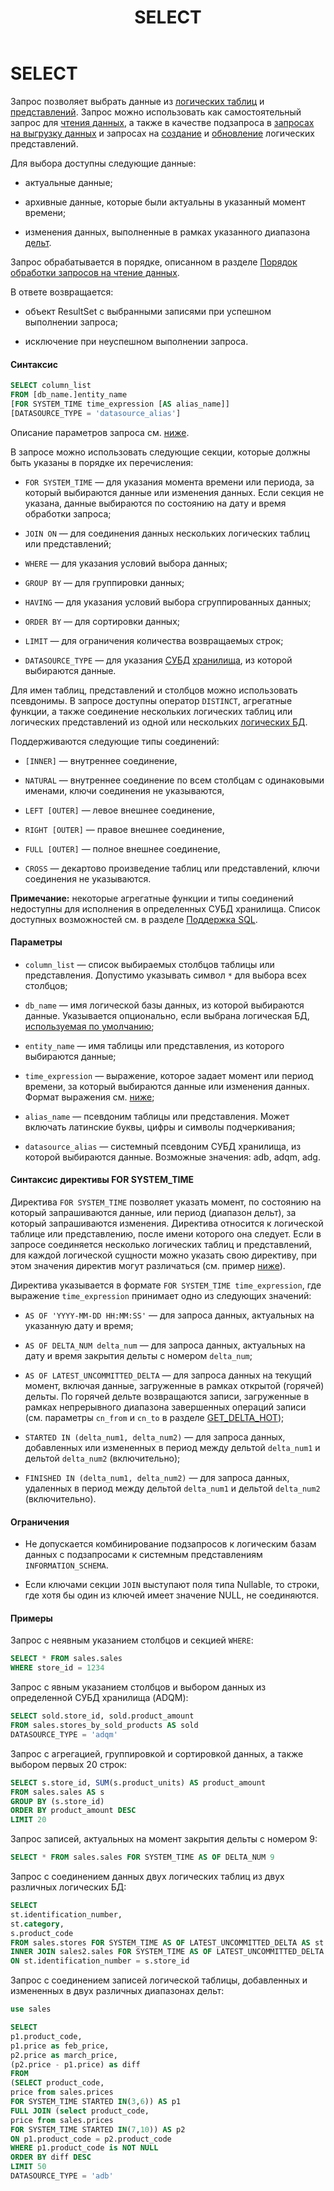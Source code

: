 ﻿---
layout: default
title: SELECT
nav_order: 27
parent: Запросы SQL+
grand_parent: Справочная информация
has_children: false
has_toc: false
---

SELECT
======

Запрос позволяет выбрать данные из [логических таблиц](../../../Обзор_понятий_компонентов_и_связей/Основные_понятия/Логическая_таблица/Логическая_таблица.md) 
и [представлений](../../../Обзор_понятий_компонентов_и_связей/Основные_понятия/Логическое_представление/Логическое_представление.md). 
Запрос можно использовать как самостоятельный запрос для [чтения данных](../../../Работа_с_системой/Запрос_данных/Запрос_данных.md), 
а также в качестве подзапроса в [запросах на выгрузку данных](../INSERT_INTO_download_external_table/INSERT_INTO_download_external_table.md) 
и запросах на [создание](../CREATE_VIEW/CREATE_VIEW.md) и [обновление](../ALTER_VIEW/ALTER_VIEW.md) логических представлений.

Для выбора доступны следующие данные:

*   актуальные данные;

*   архивные данные, которые были актуальны в указанный момент времени;

*   изменения данных, выполненные в рамках указанного диапазона [дельт](../../../Обзор_понятий_компонентов_и_связей/Основные_понятия/Дельта/Дельта.md).

Запрос обрабатывается в порядке, описанном в разделе [Порядок обработки запросов на чтение данных](../../../Обзор_понятий_компонентов_и_связей/Связи_с_другими_системами_и_компонентами/Порядок_обработки_запросов_на_чтение_данных/Порядок_обработки_запросов_на_чтение_данных.md).

В ответе возвращается:

*   объект ResultSet c выбранными записями при успешном выполнении запроса;

*   исключение при неуспешном выполнении запроса.

#### Синтаксис
```sql
SELECT column_list
FROM [db_name.]entity_name
[FOR SYSTEM_TIME time_expression [AS alias_name]]
[DATASOURCE_TYPE = 'datasource_alias']
```
Описание параметров запроса см. [ниже](<LINK>).

В запросе можно использовать следующие секции, которые должны быть указаны в порядке их перечисления:

*   `FOR SYSTEM_TIME` — для указания момента времени или периода, за который выбираются данные или 
    изменения данных. Если секция не указана, данные выбираются по состоянию на дату и время обработки 
    запроса;

*   `JOIN ON` — для соединения данных нескольких логических таблиц или представлений;

*   `WHERE` — для указания условий выбора данных;

*   `GROUP BY` — для группировки данных;

*   `HAVING` — для указания условий выбора сгруппированных данных;

*   `ORDER BY` — для сортировки данных;

*   `LIMIT` — для ограничения количества возвращаемых строк;

*   `DATASOURCE_TYPE` — для указания [СУБД](../../../Введение/Поддерживаемые_СУБД_хранилища/Поддерживаемые_СУБД_хранилища.md) 
    [хранилища](../../../Обзор_понятий_компонентов_и_связей/Основные_понятия/Хранилище_данных/Хранилище_данных.md), 
    из которой выбираются данные.


Для имен таблиц, представлений и столбцов можно использовать псевдонимы. В запросе доступны оператор 
`DISTINCT`, агрегатные функции, а также соединение нескольких логических таблиц или логических 
представлений из одной или нескольких [логических БД](../../../Обзор_понятий_компонентов_и_связей/Основные_понятия/Логическая_база_данных/Логическая_база_данных.md).

Поддерживаются следующие типы соединений:

*   `[INNER]` — внутреннее соединение,

*   `NATURAL` — внутреннее соединение по всем столбцам с одинаковыми именами, ключи соединения 
    не указываются,

*   `LEFT [OUTER]` — левое внешнее соединение,

*   `RIGHT [OUTER]` — правое внешнее соединение,

*   `FULL [OUTER]` — полное внешнее соединение,

*   `CROSS` — декартово произведение таблиц или представлений, ключи соединения не указываются.


**Примечание:** некоторые агрегатные функции и типы соединений недоступны для исполнения в определенных 
СУБД хранилища. Список доступных возможностей см. в разделе [Поддержка SQL](../../Поддержка_SQL/Поддержка_SQL.md).

#### Параметры

*   `column_list` — список выбираемых столбцов таблицы или представления. Допустимо указывать символ `*` 
    для выбора всех столбцов;

*   `db_name` — имя логической базы данных, из которой выбираются данные. Указывается опционально, если 
    выбрана логическая БД, [используемая по умолчанию](../../../Работа_с_системой/Другие_функции/Определение_логической_БД_по_умолчанию/Определение_логической_БД_по_умолчанию.md);

*   `entity_name` — имя таблицы или представления, из которого выбираются данные;

*   `time_expression` — выражение, которое задает момент или период времени, за который выбираются 
    данные или изменения данных. Формат выражения см. [ниже](<LINK>);

*   `alias_name` — псевдоним таблицы или представления. Может включать латинские буквы, цифры и символы 
    подчеркивания;

*   `datasource_alias` — системный псевдоним СУБД хранилища, из которой выбираются данные. Возможные 
    значения: adb, adqm, adg.


#### Синтаксис директивы FOR SYSTEM_TIME

Директива `FOR SYSTEM_TIME` позволяет указать момент, по состоянию на который запрашиваются данные, 
или период (диапазон дельт), за который запрашиваются изменения. Директива относится к логической таблице 
или представлению, после имени которого она следует. Если в запросе соединяется несколько логических 
таблиц и представлений, для каждой логической сущности можно указать свою директиву, при этом значения 
директив могут различаться (см. пример [ниже](<LINK>)).

Директива указывается в формате `FOR SYSTEM_TIME time_expression`, где выражение `time_expression` 
принимает одно из следующих значений:

*   `AS OF 'YYYY-MM-DD HH:MM:SS'` — для запроса данных, актуальных на указанную дату и время;

*   `AS OF DELTA_NUM delta_num` — для запроса данных, актуальных на дату и время закрытия дельты 
    с номером `delta_num`;

*   `AS OF LATEST_UNCOMMITTED_DELTA` — для запроса данных на текущий момент, включая данные, загруженные 
    в рамках открытой (горячей) дельты. По горячей дельте возвращаются записи, загруженные в рамках 
    непрерывного диапазона завершенных операций записи (см. параметры `cn_from` и `cn_to` 
    в разделе [GET_DELTA_HOT](../GET_DELTA_HOT/GET_DELTA_HOT.md));

*   `STARTED IN (delta_num1, delta_num2)` — для запроса данных, добавленных или измененных в период 
    между дельтой `delta_num1` и дельтой `delta_num2` (включительно);

*   `FINISHED IN (delta_num1, delta_num2)` — для запроса данных, удаленных в период между дельтой 
    `delta_num1` и дельтой `delta_num2` (включительно).


#### Ограничения

*   Не допускается комбинирование подзапросов к логическим базам данных с подзапросами к системным 
    представлениям `INFORMATION_SCHEMA`.

*   Если ключами секции `JOIN` выступают поля типа Nullable, то строки, где хотя бы один из ключей 
    имеет значение NULL, не соединяются.

#### Примеры

Запрос с неявным указанием столбцов и секцией `WHERE`:
```sql
SELECT * FROM sales.sales
WHERE store_id = 1234
```
Запрос с явным указанием столбцов и выбором данных из определенной СУБД хранилища (ADQM):
```sql
SELECT sold.store_id, sold.product_amount
FROM sales.stores_by_sold_products AS sold
DATASOURCE_TYPE = 'adqm'
```
Запрос с агрегацией, группировкой и сортировкой данных, а также выбором первых 20 строк:
```sql
SELECT s.store_id, SUM(s.product_units) AS product_amount
FROM sales.sales AS s
GROUP BY (s.store_id)
ORDER BY product_amount DESC
LIMIT 20
```
Запрос записей, актуальных на момент закрытия дельты с номером 9:
```sql
SELECT * FROM sales.sales FOR SYSTEM_TIME AS OF DELTA_NUM 9
```
Запрос с соединением данных двух логических таблиц из двух различных логических БД:
```sql
SELECT
st.identification_number,
st.category,
s.product_code
FROM sales.stores FOR SYSTEM_TIME AS OF LATEST_UNCOMMITTED_DELTA AS st
INNER JOIN sales2.sales FOR SYSTEM_TIME AS OF LATEST_UNCOMMITTED_DELTA AS s
ON st.identification_number = s.store_id
```
Запрос с соединением записей логической таблицы, добавленных и измененных в двух различных диапазонах 
дельт:
```sql
use sales

SELECT
p1.product_code,
p1.price as feb_price,
p2.price as march_price,
(p2.price - p1.price) as diff
FROM
(SELECT product_code,
price from sales.prices
FOR SYSTEM_TIME STARTED IN(3,6)) AS p1
FULL JOIN (select product_code,
price from sales.prices
FOR SYSTEM_TIME STARTED IN(7,10)) AS p2
ON p1.product_code = p2.product_code
WHERE p1.product_code is NOT NULL
ORDER BY diff DESC
LIMIT 50
DATASOURCE_TYPE = 'adb'
```